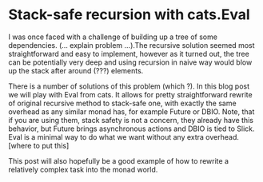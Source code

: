 # Stack-safe recursion with cats.Eval

I was once faced with a challenge of building up a tree of some dependencies. (... explain problem ...).The recursive solution seemed most straightforward and easy to implement, however as it turned out, the tree can be potentially very deep and using recursion in naive way would blow up the stack after around (???) elements.

There is a number of solutions of this problem (which ?). In this blog post we will play with Eval from cats. It allows for pretty straightforward rewrite of original recursive method to stack-safe one, with exactly the same overhead as any similar monad has, for example Future or DBIO. Note, that if you are using them, stack safety is not a concern, they already have this behavior, but Future brings asynchronous actions and DBIO is tied to Slick. Eval is a minimal way to do what we want without any extra overhead.
[where to put this] 

This post will also hopefully be a good example of how to rewrite a relatively complex task into the monad world.
